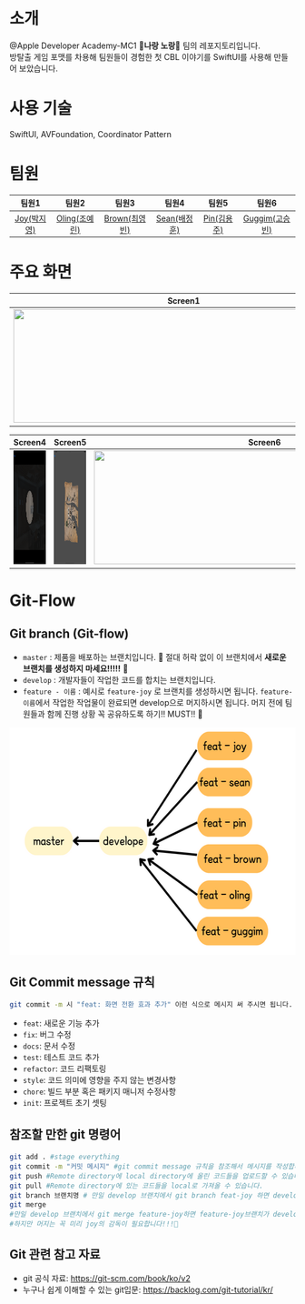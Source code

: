 # 소개
@Apple Developer Academy-MC1 💛<b>나랑 노랑</b>💛 팀의 레포지토리입니다.<br/>
방탈출 게임 포맷를 차용해 팀원들이 경험한 첫 CBL 이야기를 SwiftUI를 사용해 만들어 보았습니다.

# 사용 기술 
SwiftUI, AVFoundation, Coordinator Pattern

# 팀원
|팀원1|팀원2|팀원3|팀원4|팀원5|팀원6|
|:-----:|:-----:|:-----:|:-----:|:-----:|:-----:|
|[Joy(박지영)](https://github.com/JYPjoy)|[Oling(조예린)](https://github.com/OLING99)|[Brown(최영빈)](https://github.com/chldudqlsdl)|[Sean(배정훈)](https://github.com/nss321)|[Pin(김용주)](https://github.com/pingse)|[Guggim(고승빈)](https://github.com/GUGGIM)|


# 주요 화면
|Screen1|Screen2|Screen3|
|:-----:|:-----:|:-----:|
|<img src = "./screenshots/screen1.png" width = "600" height = "200">|<img src = "./screenshots/screen2.png" width = "600" height = "200">|<img src = "./screenshots/screen3.png" width = "600" height = "200">|

|Screen4|Screen5|Screen6|
|:-----:|:-----:|:-----:|
|<img src = "./screenshots/screen4.png" width = "600" height = "200">|<img src = "./screenshots/screen5.png" width = "600" height = "200">|<img src = "./screenshots/screen6.png" width = "600" height = "200">|




# Git-Flow
## Git branch (Git-flow)
- `master` : 제품을 배포하는 브랜치입니다. 🚨 절대 허락 없이 이 브랜치에서 <b>새로운 브랜치를 생성하지 마세요!!!!!</b> 🚨
- `develop` : 개발자들이 작업한 코드를 합치는 브랜치입니다.
- `feature - 이름` : 예시로 `feature-joy` 로 브랜치를 생성하시면 됩니다.  `feature-이름`에서  작업한 작업물이 완료되면 develop으로 머지하시면 됩니다. 머지 전에 팀원들과 함께 진행 상황 꼭 공유하도록 하기!! MUST!! 🤔 

<img src="./git_flow.png" width="600" height="400">

<br/>

## Git Commit message 규칙
```bash
git commit -m 시 "feat: 화면 전환 효과 추가" 이런 식으로 메시지 써 주시면 됩니다.
```
- `feat`: 새로운 기능 추가
- `fix`: 버그 수정
- `docs`: 문서 수정
- `test`: 테스트 코드 추가
- `refactor`: 코드 리팩토링
- `style`: 코드 의미에 영향을 주지 않는 변경사항
- `chore`: 빌드 부분 혹은 패키지 매니저 수정사항
- `init`: 프로젝트 초기 셋팅

## 참조할 만한 git 명령어
```bash
git add . #stage everything 
git commit -m "커밋 메시지" #git commit message 규칙을 참조해서 메시지를 작성합니다.
git push #Remote directory에 local directory에 올린 코드들을 업로드할 수 있습니다.
git pull #Remote directory에 있는 코드들을 local로 가져올 수 있습니다.
git branch 브랜치명 # 만일 develop 브랜치에서 git branch feat-joy 하면 develop 브랜치에서 feat-joy가 생성됩니다. 
git merge 
#만일 develop 브랜치에서 git merge feature-joy하면 feature-joy브랜치가 develop 브랜치로 머지됩니다.
#하지만 머지는 꼭 미리 joy의 감독이 필요합니다!!!🤔
```

## Git 관련 참고 자료 
- git 공식 자료: https://git-scm.com/book/ko/v2
- 누구나 쉽게 이해할 수 있는 git입문: https://backlog.com/git-tutorial/kr/
